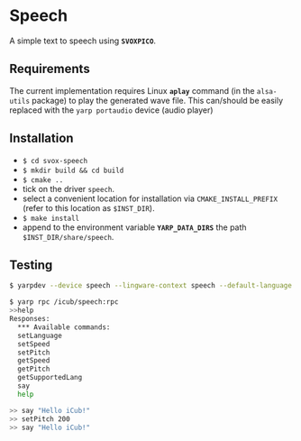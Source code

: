 Speech
=======
A simple text to speech using **`SVOXPICO`**.


Requirements
------------
The current implementation requires Linux **`aplay`** command (in the `alsa-utils` package)
to play the generated wave file. This can/should be easily replaced with the
`yarp portaudio` device (audio player)  


Installation
------------
- `$ cd svox-speech`
- `$ mkdir build && cd build`
- `$ cmake ..`
- tick on the driver `speech`.
- select a convenient location for installation via `CMAKE_INSTALL_PREFIX` (refer to this location as `$INST_DIR`).
- `$ make install`
- append to the environment variable **`YARP_DATA_DIRS`** the path `$INST_DIR/share/speech`.


Testing
-------
```sh
$ yarpdev --device speech --lingware-context speech --default-language en-US --pitch 100 --speed 100
```

```sh
$ yarp rpc /icub/speech:rpc
>>help
Responses:
  *** Available commands:
  setLanguage
  setSpeed
  setPitch
  getSpeed
  getPitch
  getSupportedLang
  say
  help
```

```sh
>> say "Hello iCub!"
>> setPitch 200
>> say "Hello iCub!"
```
